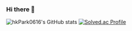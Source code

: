 ### Hi there 👋

<!--
**hkPark0616/hkPark0616** is a ✨ _special_ ✨ repository because its `README.md` (this file) appears on your GitHub profile.

Here are some ideas to get you started:

- 🔭 I’m currently working on ...
- 🌱 I’m currently learning ...
- 👯 I’m looking to collaborate on ...
- 🤔 I’m looking for help with ...
- 💬 Ask me about ...
- 📫 How to reach me: ...
- 😄 Pronouns: ...
- ⚡ Fun fact: ...
-->
![hkPark0616's GitHub stats](https://github-readme-stats.vercel.app/api?username=hkPark0616&show_icons=true&theme=gruvbox)
[![Solved.ac Profile](http://mazassumnida.wtf/api/generate_badge?boj=qkrgorn3617)](https://solved.ac/qkrgorn3617)
